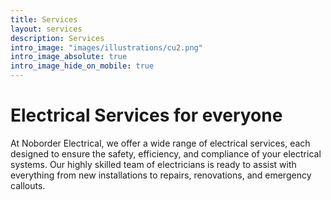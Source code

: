 ```yaml
---
title: Services
layout: services
description: Services
intro_image: "images/illustrations/cu2.png"
intro_image_absolute: true
intro_image_hide_on_mobile: true
---
```


# Electrical Services for everyone

At Noborder Electrical, we offer a wide range of electrical services, each designed to ensure the safety, efficiency, and compliance of your electrical systems. Our highly skilled team of electricians is ready to assist with everything from new installations to repairs, renovations, and emergency callouts.
